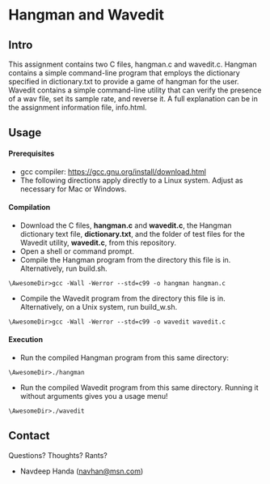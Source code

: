 
Hangman and Wavedit
======

## Intro
This assignment contains two C files, hangman.c and wavedit.c. Hangman contains a simple command-line program that employs the dictionary specified in dictionary.txt to provide a game of hangman for the user. Wavedit contains a simple command-line utility that can verify the presence of a wav file, set its sample rate, and reverse it.
A full explanation can be in the assignment information file, info.html.

## Usage

#### Prerequisites
* gcc compiler: https://gcc.gnu.org/install/download.html
* The following directions apply directly to a Linux system. Adjust as necessary for Mac or Windows.

#### Compilation
* Download the C files, **hangman.c** and **wavedit.c**, the Hangman dictionary text file, **dictionary.txt**, and the folder of test files for the Wavedit utility, **wavedit.c**, from this repository.
* Open a shell or command prompt.
* Compile the Hangman program from the directory this file is in. Alternatively, run build.sh.
```
\AwesomeDir>gcc -Wall -Werror --std=c99 -o hangman hangman.c
```

* Compile the Wavedit program from the directory this file is in. Alternatively, on a Unix system, run build_w.sh.
```
\AwesomeDir>gcc -Wall -Werror --std=c99 -o wavedit wavedit.c 
```

#### Execution
* Run the compiled Hangman program from this same directory:
```
\AwesomeDir>./hangman
```
* Run the compiled Wavedit program from this same directory. Running it without arguments gives you a usage menu!
```
\AwesomeDir>./wavedit
```

## Contact
Questions? Thoughts? Rants?
* Navdeep Handa (navhan@msn.com)
